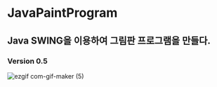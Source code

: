 # JavaPaintProgram
## Java SWING을 이용하여 그림판 프로그램을 만들다.
### Version 0.5
![ezgif com-gif-maker (5)](https://user-images.githubusercontent.com/26569299/118835985-717aa880-b8fe-11eb-898a-7799cf2efebd.gif)
